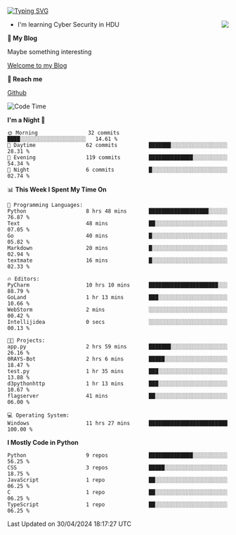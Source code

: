 [![Typing SVG](https://readme-typing-svg.herokuapp.com?font=Fira+Code&pause=1000&random=false&width=450&height=60&lines=Hello+%F0%9F%91%8B%F0%9F%8F%BB;I'm+JBNRZ)](https://git.io/typing-svg)

<a href="#">
  <img align="right" src="https://github-readme-stats.vercel.app/api?username=JBNRZ&show_icons=true&bg_color=15,f2f7fd,E0EAFC" />
</a>

- I'm learning Cyber Security in HDU

 **🌱 My Blog**

Maybe something interesting

[Welcome to my Blog](https://jbnrz.com.cn/)

 **💬 Reach me** 

[Github](https://github.com/JBNRZ)


<!--START_SECTION:waka-->
![Code Time](http://img.shields.io/badge/Code%20Time-434%20hrs%2032%20mins-blue)

**I'm a Night 🦉** 

```text
🌞 Morning                32 commits          ████░░░░░░░░░░░░░░░░░░░░░   14.61 % 
🌆 Daytime                62 commits          ███████░░░░░░░░░░░░░░░░░░   28.31 % 
🌃 Evening                119 commits         ██████████████░░░░░░░░░░░   54.34 % 
🌙 Night                  6 commits           █░░░░░░░░░░░░░░░░░░░░░░░░   02.74 % 
```


📊 **This Week I Spent My Time On** 

```text
💬 Programming Languages: 
Python                   8 hrs 48 mins       ███████████████████░░░░░░   76.87 % 
Text                     48 mins             ██░░░░░░░░░░░░░░░░░░░░░░░   07.05 % 
Go                       40 mins             █░░░░░░░░░░░░░░░░░░░░░░░░   05.82 % 
Markdown                 20 mins             █░░░░░░░░░░░░░░░░░░░░░░░░   02.94 % 
textmate                 16 mins             █░░░░░░░░░░░░░░░░░░░░░░░░   02.33 % 

🔥 Editors: 
PyCharm                  10 hrs 10 mins      ██████████████████████░░░   88.79 % 
GoLand                   1 hr 13 mins        ███░░░░░░░░░░░░░░░░░░░░░░   10.66 % 
WebStorm                 2 mins              ░░░░░░░░░░░░░░░░░░░░░░░░░   00.42 % 
Intellijidea             0 secs              ░░░░░░░░░░░░░░░░░░░░░░░░░   00.13 % 

🐱‍💻 Projects: 
app.py                   2 hrs 59 mins       ███████░░░░░░░░░░░░░░░░░░   26.16 % 
0RAYS-Bot                2 hrs 6 mins        █████░░░░░░░░░░░░░░░░░░░░   18.47 % 
test.py                  1 hr 35 mins        ███░░░░░░░░░░░░░░░░░░░░░░   13.88 % 
d3pythonhttp             1 hr 13 mins        ███░░░░░░░░░░░░░░░░░░░░░░   10.67 % 
flagserver               41 mins             ██░░░░░░░░░░░░░░░░░░░░░░░   06.00 % 

💻 Operating System: 
Windows                  11 hrs 27 mins      █████████████████████████   100.00 % 
```

**I Mostly Code in Python** 

```text
Python                   9 repos             ██████████████░░░░░░░░░░░   56.25 % 
CSS                      3 repos             █████░░░░░░░░░░░░░░░░░░░░   18.75 % 
JavaScript               1 repo              ██░░░░░░░░░░░░░░░░░░░░░░░   06.25 % 
C                        1 repo              ██░░░░░░░░░░░░░░░░░░░░░░░   06.25 % 
TypeScript               1 repo              ██░░░░░░░░░░░░░░░░░░░░░░░   06.25 % 
```




 Last Updated on 30/04/2024 18:17:27 UTC
<!--END_SECTION:waka-->
